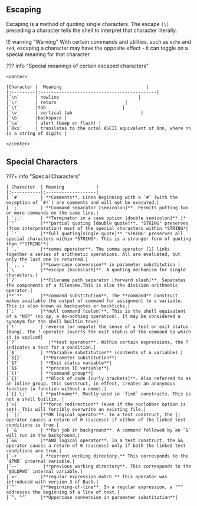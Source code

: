 ## Escaping 

Escaping is a method of quoting single characters. The escape `(\)` preceding a character tells the shell to interpret that character literally.

!!! warning "Warning"
    With certain commands and utilities, such as `echo` and `sed`, escaping a character may have the opposite effect - it can toggle on a special meaning for that character.

??? info "Special meanings of certain escaped characters"

    <center>

    |Character |  Meaning                                |
    |:---------|:--------------------------------------------|
    |`\n`      | newline                              |
    |`\r`      | return                          |
    |`\t`      |tab                             |
    |`\v`      | vertical tab                          |
    |`\b`      |backspace | 
    |`\a`      | alert (beep or flash) |
    |`0xx`     | translates to the octal ASCII equivalent of 0nn, where nn is a string of digits |

    </center>

## Special Characters 

???+ info "Special Characters"

    | Character  | Meaning            |
    |:-----------|:-------------------|
    | `#`        | **Comments**. Lines beginning with a `#` (with the exception of `#!`) are comments and will not be executed.| 
    | `;`        | **Command separator [semicolon]**. Permits putting two or more commands on the same line.|
    | `;;`       | **Terminator in a case option [double semicolon]**.|*
    |`"`         |**"partial quoting [double quote]**. "STRING" preserves (from interpretation) most of the special characters within *STRING*| 
    | `'`        |**full quoting[single quote]** 'STRING' preserves all special characters within *STRING*. This is a stronger form of quoting than *"STRING"*|
    | `,`        |**comma operator**. The comma operator [1] links together a series of arithmetic operations. All are evaluated, but only the last one is returned.|
    | `,, ,`     |**Lowercase conversion** in parameter substitution |
    |`\`         |**escape [backslash]**. A quoting mechanism for single characters.|
    |`/`         |**Filename path separator [forward slash]**. Separates the components of a filename.This is also the division arithmetic operator.|
    |**`**       |**command substitution**. The **command** construct makes available the output of command for assignment to a variable. This is also known as backquotes or backticks.|
    |`:`         |**null command [colon]**. This is the shell equivalent of a "NOP" (no op, a do-nothing operation). It may be considered a synonym for the shell builtin true|
    |`!`         | reverse (or negate) the sense of a test or exit status [bang]. The ! operator inverts the exit status of the command to which it is applied|
    |`?`            |**test operator**. Within certain expressions, the ? indicates a test for a condition.|
    |`$`         | **Variable substitution** (contents of a variable).|
    |`${}`        |**Parameter substitution**|
    |`$?`        | **Exit status variable**|
    |`$$`        | **process ID variable**|
    |`()`        | **command group**|
    |`{}`        | **Block of code [curly brackets]**. Also referred to as an inline group, this construct, in effect, creates an anonymous function (a function without a name).|
    |`{} \;`     | **pathname**. Mostly used in `find` constructs. This is not a shell builtin. |
    |`>|`        |**force redirection** (even if the noclobber option is set). This will forcibly overwrite an existing file.|
    | `||`       |**OR logical operator**. In a test construct, the || operator causes a return of 0 (success) if either of the linked test conditions is true.|
    | `&`        | **Run job in background**. A command followed by an `&` will run in the background.|
    |`&&`        |**AND logical operator**. In a test construct, the && operator causes a return of 0 (success) only if both the linked test conditions are true.|
    |`~+`        | **current working directory.** This corresponds to the `$PWD` internal variable.|
    |`~-`         |**previous working directory**. This corresponds to the `$OLDPWD` internal variable.|
    |`=~`        |**regular expression match.** This operator was introduced with version 3 of Bash.|
    |`^`         |**beginning-of-line**. In a regular expression, a "^" addresses the beginning of a line of text.|
    |`^, ^^`     |**Uppercase conversion in parameter substitution**|


    